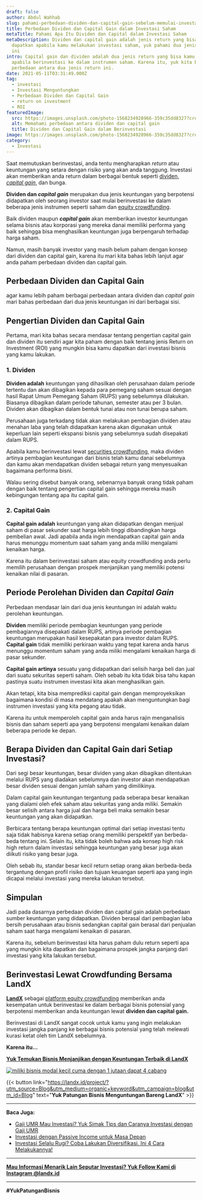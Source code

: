 ```yaml
---
draft: false
author: Abdul Wahhab
slug: pahami-perbedaan-dividen-dan-capital-gain-sebelum-memulai-investasi
title: Perbedaan Dividen dan Capital Gain dalam Investasi Saham
metaTitle: Pahami Apa Itu Dividen dan Capital dalam Investasi Saham
metaDescription: Dividen dan capital gain adalah jenis return yang bisa kamu
  dapatkan apabila kamu melakukan investasi saham, yuk pahami dua jenis return
  ini
intro: Capital gain dan dividen adalah dua jenis return yang bisa kamu dapatkan
  apabila berinvestasi ke dalam instrumen saham. Karena itu, yuk kita bahas dulu
  perbedaan antara dua jenis return ini.
date: 2021-05-11T03:31:49.000Z
tag:
  - investasi
  - Investasi Menguntungkan
  - Perbedaan Dividen dan Capital Gain
  - return on investment
  - ROI
featuredImage:
  src: https://images.unsplash.com/photo-1568234928966-359c35dd8327?crop=entropy&cs=tinysrgb&fit=max&fm=jpg&ixid=MnwxMTc3M3wwfDF8c2VhcmNofDF8fHByb2ZpdHxlbnwwfHx8fDE2NDAwMjE0NDk&ixlib=rb-1.2.1&q=80&w=1080
  alt: Memahami perbedaan antara dividen dan capital gain
  title: Dividen dan Capital Gain dalam Berinvestasi
image: https://images.unsplash.com/photo-1568234928966-359c35dd8327?crop=entropy&cs=tinysrgb&fit=max&fm=jpg&ixid=MnwxMTc3M3wwfDF8c2VhcmNofDF8fHByb2ZpdHxlbnwwfHx8fDE2NDAwMjE0NDk&ixlib=rb-1.2.1&q=80&w=1080
category:
  - Investasi
---
```

Saat memutuskan berinvestasi, anda tentu mengharapkan *return* atau keuntungan yang setara dengan risiko yang akan anda tanggung. Investasi akan memberikan anda return dalam berbagai bentuk seperti [dividen](https://landx.id/), *[capital gain](https://landx.id/)*, dan bunga.

**Dividen dan *capital gain*** merupakan dua jenis keuntungan yang berpotensi didapatkan oleh seorang investor saat mulai berinvestasi ke dalam beberapa jenis instrumen seperti saham dan [equity crowdfunding](https://landx.id/).

Baik dividen maupun ***capital gain*** akan memberikan investor keuntungan selama bisnis atau korporasi yang mereka danai memiliki performa yang baik sehingga bisa menghasilkan keuntungan juga berpengaruh terhadap harga saham.

Namun, masih banyak investor yang masih belum paham dengan konsep dari dividen dan capital gain, karena itu mari kita bahas lebih lanjut agar anda paham perbedaan dividen dan capital gain.

## Perbedaan Dividen dan Capital Gain

agar kamu lebih paham berbagai perbedaan antara dividen dan *capital gain* mari bahas perbedaan dari dua jenis keuntungan ini dari berbagai sisi.

## Pengertian Dividen dan Capital Gain

Pertama, mari kita bahas secara mendasar tentang pengertian capital gain dan dividen itu sendiri agar kita paham dengan baik tentang jenis Return on Investment (ROI) yang mungkin bisa kamu dapatkan dari investasi bisnis yang kamu lakukan.

### 1. Dividen

**Dividen adalah** keuntungan yang dihasilkan oleh perusahaan dalam periode tertentu dan akan dibagikan kepada para pemegang saham sesuai dengan hasil Rapat Umum Pemegang Saham (RUPS) yang sebelumnya dilakukan. Biasanya dibagikan dalam periode tahunan, semester atau per 3 bulan. Dividen akan dibagikan dalam bentuk tunai atau non tunai berupa saham.

Perusahaan juga terkadang tidak akan melakukan pembagian dividen atau menahan laba yang telah didapatkan karena akan digunakan untuk keperluan lain seperti ekspansi bisnis yang sebelumnya sudah disepakati dalam RUPS.

Apabila kamu berinvestasi lewat [securities crowdfunding](https://landx.id/project/?utm_source=Blog&utm_medium=organic+keyword&utm_campaign=blog&utm_id=Blog), maka dividen artinya pembagian keuntungan dari bisnis telah kamu danai sebelumnya dan kamu akan mendapatkan dividen sebagai return yang menyesuaikan bagaimana performa bisni.

Walau sering disebut banyak orang, sebenarnya banyak orang tidak paham dengan baik tentang pengertian capital gain sehingga mereka masih kebingungan tentang apa itu capital gain.

### 2. Capital Gain

**Capital gain adalah** keuntungan yang akan didapatkan dengan menjual saham di pasar sekunder saat harga lebih tinggi dibandingkan harga pembelian awal.  Jadi apabila anda ingin mendapatkan capital gain anda harus menunggu momentum saat saham yang anda miliki mengalami kenaikan harga.

Karena itu dalam berinvestasi saham atau equity crowdfunding anda perlu memilih perusahaan dengan prospek menjanjikan yang memiliki potensi kenaikan nilai di pasaran.

## Periode Perolehan Dividen dan *Capital Gain*

Perbedaan mendasar lain dari dua jenis keuntungan ini adalah waktu perolehan keuntungan.

**Dividen** memiliki periode pembagian keuntungan yang periode pembagiannya disepakati dalam RUPS, artinya periode pembagian keuntungan merupakan hasil kesepakatan para investor dalam RUPS. **Capital gain** tidak memiliki perkiraan waktu yang tepat karena anda harus menunggu momentum saham yang anda miliki mengalami kenaikan harga di pasar sekunder.

**Capital gain artinya** sesuatu yang didapatkan dari selisih harga beli dan jual dari suatu sekuritas seperti saham. Oleh sebab itu kita tidak bisa tahu kapan pastinya suatu instrumen investasi kita akan menghasilkan gain.

Akan tetapi, kita bisa memprediksi capital gain dengan memproyeksikan bagaimana kondisi di masa mendatang apakah akan menguntungkan bagi instrumen investasi yang kita pegang atau tidak.

Karena itu untuk memperoleh capital gain anda harus rajin menganalisis bisnis dan saham seperti apa yang berpotensi mengalami kenaikan dalam beberapa periode ke depan.

## Berapa Dividen dan Capital Gain dari Setiap Investasi?

Dari segi besar keuntungan, besar dividen yang akan dibagikan ditentukan melalui RUPS yang diadakan sebelumnya dan investor akan mendapatkan besar dividen sesuai dengan jumlah saham yang dimilikinya.

Dalam capital gain keuntungan tergantung pada seberapa besar kenaikan yang dialami oleh efek saham atau sekuritas yang anda miliki. Semakin besar selisih antara harga jual dan harga beli maka semakin besar keuntungan yang akan didapatkan.

Berbicara tentang berapa keuntungan optimal dari setiap investasi tentu saja tidak habisnya karena setiap orang memiliki perspektif yan berbeda-beda tentang ini. Selain itu, kita tidak boleh bahwa ada konsep high risk high return dalam investasi sehingga keuntungan yang besar juga akan diikuti risiko yang besar juga.

Oleh sebab itu, standar besar kecil return setiap orang akan berbeda-beda tergantung dengan profil risiko dan tujuan keuangan seperti apa yang ingin dicapai melalui investasi yang mereka lakukan tersebut.

## Simpulan

Jadi pada dasarnya perbedaan dividen dan capital gain adalah perbedaan sumber keuntungan yang didapatkan. Dividen berasal dari pembagian laba bersih perusahaan atau bisnis sedangkan capital gain berasal dari penjualan saham saat harga mengalami kenaikan di pasaran.

Karena itu, sebelum berinvestasi kita harus paham dulu return seperti apa yang mungkin kita dapatkan dan bagaimana prospek jangka panjang dari investasi yang kita lakukan tersebut.

## Berinvestasi Lewat Crowdfunding Bersama LandX

**[LandX](https://landx.id/)**  sebagai [platform equity crowdfunding](https://landx.id/) memberikan anda kesempatan untuk berinvestasi ke dalam berbagai bisnis potensial yang berpotensi memberikan anda keuntungan lewat **dividen dan capital gain.** 

Berinvestasi di LandX  sangat cocok untuk kamu yang ingin melakukan investasi jangka panjang ke berbagai bisnis potensial yang telah melewati kurasi ketat oleh tim LandX sebelumnya.

**Karena itu...**

**[Yuk Temukan Bisnis Menjanjikan dengan Keuntungan Terbaik di LandX](https://landx.id/project/?utm_source=Blog&utm_medium=organic+keyword&utm_campaign=blog&utm_id=Blog)**

[![miliki bisnis modal kecil cuma dengan 1 jutaan dapat 4 cabang ](https://accountgram-production.sfo2.cdn.digitaloceanspaces.com/landx_ghost/2021/11/jadi-owner-bisnis-hanya-1-jutaan-dengan-cuan-yang-sangat-menjanjikan.png)](https://landx.id/project/?utm_source=Blog&utm_medium=organic+keyword&utm_campaign=blog&utm_id=Blog)

{{< button link="https://landx.id/project/?utm_source=Blog&utm_medium=organic+keyword&utm_campaign=blog&utm_id=Blog" text="**Yuk Patungan Bisnis Menguntungan Bareng LandX**" >}}



- - -

**Baca Juga:**

* [Gaji UMR Mau Investasi? Yuk Simak Tips dan Caranya Investasi dengan Gaji UMR](https://landx.id/blog/cara-investasi-dengan-gaji-umr/)
* [Investasi dengan Passive Income untuk Masa Depan](https://landx.id/blog/investasi-dengan-passive-income-untuk-masa-depan/)
* [Investasi Selalu Rugi? Coba Lakukan Diversifikasi. Ini 4 Cara Melakukannya!](https://landx.id/blog/arti-penting-diversifikasi-dalam-investasi/)

- - -

**[Mau Informasi Menarik Lain Seputar Investasi? Yuk Follow Kami di Instagram @landx.id](https://www.instagram.com/landx.id/)**

- - -

**\#YukPatunganBisnis**